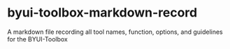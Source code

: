 # byui-toolbox-markdown-record
A markdown file recording all tool names, function, options, and guidelines for the BYUI-Toolbox
